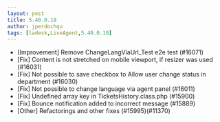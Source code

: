 ```yaml
---
layout: post
title: 5.40.0.19
author: jperdochqu
tags: [ladesk,LiveAgent,5.40.0.19]
---
```

- [Improvement] Remove ChangeLangViaUrl_Test e2e test (#16071)
- [Fix] Content is not stretched on mobile viewport, if resizer was used (#16031)
- [Fix] Not possible to save checkbox to Allow user change status in department (#16030)
- [Fix] Not possible to change language via agent panel (#16011)
- [Fix] Undefined array key in TicketsHistory.class.php (#15900)
- [Fix] Bounce notification added to incorrect message (#15889)
- [Other] Refactorings and other fixes (#15995)(#11370)